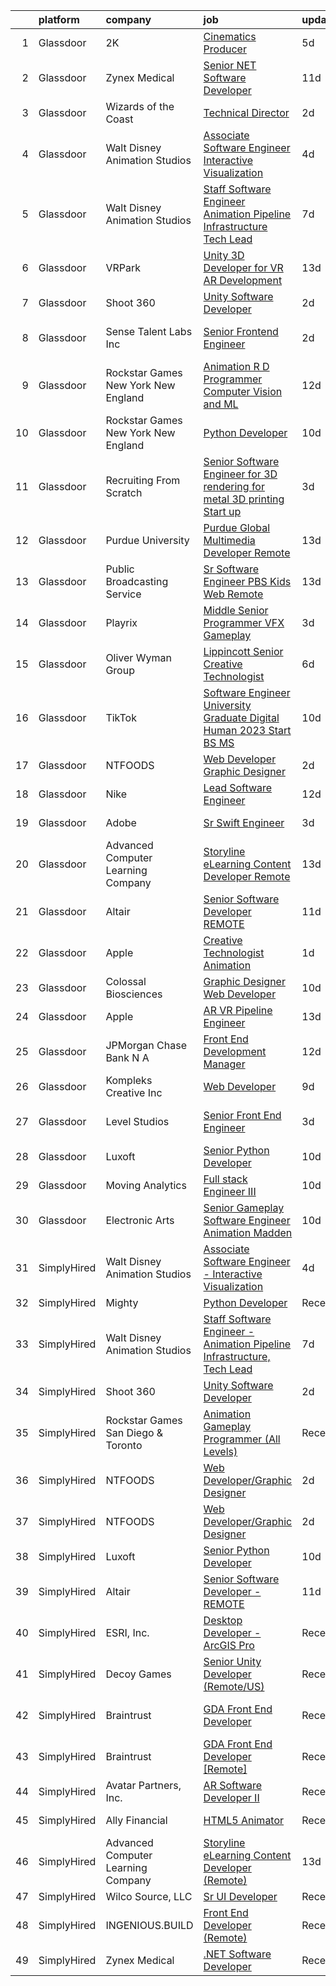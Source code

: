 

|    | platform    | company                               | job                                                                                                                                                                                                                                                                                                                                                                                                                                                                                                                                                                                                                                                                                                                                                                                                                                                                                                                                                                                                                                                                                                                                                                                                                                                                                                                  | update_time   | location          |
|---:|:------------|:--------------------------------------|:---------------------------------------------------------------------------------------------------------------------------------------------------------------------------------------------------------------------------------------------------------------------------------------------------------------------------------------------------------------------------------------------------------------------------------------------------------------------------------------------------------------------------------------------------------------------------------------------------------------------------------------------------------------------------------------------------------------------------------------------------------------------------------------------------------------------------------------------------------------------------------------------------------------------------------------------------------------------------------------------------------------------------------------------------------------------------------------------------------------------------------------------------------------------------------------------------------------------------------------------------------------------------------------------------------------------|:--------------|:------------------|
|  1 | Glassdoor   | 2K                                    | [Cinematics Producer](https://www.glassdoor.com/partner/jobListing.htm?pos=116&ao=1136043&s=58&guid=0000018378a6c5a7b01e329baaa07a0c&src=GD_JOB_AD&t=SR&vt=w&ea=1&cs=1_9d089bff&cb=1664176539407&jobListingId=1008151369130&jrtk=3-0-1gdsadheqg2r2801-1gdsadhfdjcbm800-8efe759f864e4f08-)                                                                                                                                                                                                                                                                                                                                                                                                                                                                                                                                                                                                                                                                                                                                                                                                                                                                                                                                                                                                                            | 5d            | Maryland City, MD |
|  2 | Glassdoor   | Zynex Medical                         | [Senior  NET Software Developer](https://www.glassdoor.com/partner/jobListing.htm?pos=129&ao=1136043&s=58&guid=0000018378a6c5a7b01e329baaa07a0c&src=GD_JOB_AD&t=SR&vt=w&ea=1&cs=1_d19ef8eb&cb=1664176539408&jobListingId=1008140165367&jrtk=3-0-1gdsadheqg2r2801-1gdsadhfdjcbm800-f3c13597a4b50746-)                                                                                                                                                                                                                                                                                                                                                                                                                                                                                                                                                                                                                                                                                                                                                                                                                                                                                                                                                                                                                 | 11d           | Englewood, CO     |
|  3 | Glassdoor   | Wizards of the Coast                  | [Technical Director](https://www.glassdoor.com/partner/jobListing.htm?pos=125&ao=1136043&s=58&guid=0000018378a6c5a7b01e329baaa07a0c&src=GD_JOB_AD&t=SR&vt=w&ea=1&cs=1_ffde8db4&cb=1664176539408&jobListingId=1008158474319&jrtk=3-0-1gdsadheqg2r2801-1gdsadhfdjcbm800-4ab8c88c0de84485-)                                                                                                                                                                                                                                                                                                                                                                                                                                                                                                                                                                                                                                                                                                                                                                                                                                                                                                                                                                                                                             | 2d            | Austin, TX        |
|  4 | Glassdoor   | Walt Disney Animation Studios         | [Associate Software Engineer   Interactive Visualization](https://www.glassdoor.com/partner/jobListing.htm?pos=103&ao=1110586&s=58&guid=0000018378a6c5a7b01e329baaa07a0c&src=GD_JOB_AD&t=SR&vt=w&cs=1_056b88cb&cb=1664176539406&jobListingId=1008154848695&cpc=BAEB662971763A76&jrtk=3-0-1gdsadheqg2r2801-1gdsadhfdjcbm800-dc9e1b3e513d2c42--6NYlbfkN0DAFTyt7pbDCC2JPO79CSdi1dIb81yjczP5qsKcZIxgiYm3-7g-689UM0rgypL64coNyM6FKvvwaOqtWxgh5wgDoS4rtzi-jlymwyy2QtQ8-pyHJQqW6GELa1LnfXMFzESZy8dc2w2rIAMrbcUF3lPzJVTztKV6zCm4xTZ-yseW0AlEqqQ30B3vxDQ4pTNKUlpu40zfv7mJlbML-np17mAtBVte-Y0eqTdmcpNQl1P_3J9yozfANRw0rxYFcWZXXZLVb6f1_i6mi8vuAnWAGnatL5TTOfu-MRo4WCMA83Ffnjg20vqcyxP3S_Hiod_g330Wdlow1rJIAkIhkFoadaE7W8Dol5s6tlpOptb5vOTF-_4k6QqByBTysLqyvnMKN1hi7ajrBTP1h5UBUEfTBb7xe4dvlwzglGDS3A821vnT2ATVJuk_r9_gI7SwTXR3kJNQmq5LcnupjA%3D%3D)                                                                                                                                                                                                                                                                                                                                                                                                                                                                            | 4d            | Burbank, CA       |
|  5 | Glassdoor   | Walt Disney Animation Studios         | [Staff Software Engineer   Animation Pipeline Infrastructure  Tech Lead](https://www.glassdoor.com/partner/jobListing.htm?pos=104&ao=1110586&s=58&guid=0000018378a6c5a7b01e329baaa07a0c&src=GD_JOB_AD&t=SR&vt=w&cs=1_5a471f03&cb=1664176539406&jobListingId=1008147927931&cpc=07D58528F3898F33&jrtk=3-0-1gdsadheqg2r2801-1gdsadhfdjcbm800-d6abb1bd8dc6fa3d--6NYlbfkN0DAFTyt7pbDCC2JPO79CSdi1dIb81yjczP5qsKcZIxgiYm3-7g-689UM0rgypL64cqM9i3rB5_HIQUMuocA2rIILJJOgH9pLLDPx6FhuErq227jutrb69CrIngZDP-Bfbu07HJva7rU9ZQjjLo5kMJYDuiYB5Sw2uj1MN7U8p4mMGWaIeG4Fa0pCMvwXu2PdI8eREdYjPj2d2ffgqtapl2GLkTrUrkDLDAG8nMvElJ-60BBEZvfNIJqSNKkdW_9v91DGhlcO9axfVOvCg12rDJil4jVaKOemElTWA4pIg_ljS__rLeZ6l9BLdEXWBiiWy5GddA6aHxG4luW8k1Yqni4Ur846OU1Idu83JtCDJAKHWi9IEPoIhXe73uIZ5wYp2z0Q_OqAJwrn8s9JlXIsyuXw9bz3kJEoFCnsaJYR7t6egZnkxtZSt7ONFE1qHusxC3nm10jTkNXjQ%3D%3D)                                                                                                                                                                                                                                                                                                                                                                                                                                                             | 7d            | Burbank, CA       |
|  6 | Glassdoor   | VRPark                                | [Unity 3D Developer for VR AR Development](https://www.glassdoor.com/partner/jobListing.htm?pos=115&ao=1136043&s=58&guid=0000018378a6c5a7b01e329baaa07a0c&src=GD_JOB_AD&t=SR&vt=w&ea=1&cs=1_4c842bf4&cb=1664176539407&jobListingId=1008134316115&jrtk=3-0-1gdsadheqg2r2801-1gdsadhfdjcbm800-e38182a1c25d7b2a-)                                                                                                                                                                                                                                                                                                                                                                                                                                                                                                                                                                                                                                                                                                                                                                                                                                                                                                                                                                                                       | 13d           | Hackensack, NJ    |
|  7 | Glassdoor   | Shoot 360                             | [Unity Software Developer](https://www.glassdoor.com/partner/jobListing.htm?pos=102&ao=1110586&s=58&guid=0000018378a6c5a7b01e329baaa07a0c&src=GD_JOB_AD&t=SR&vt=w&ea=1&cs=1_1bd5b5cf&cb=1664176539406&jobListingId=1008158653566&cpc=A0032DE20586B9BD&jrtk=3-0-1gdsadheqg2r2801-1gdsadhfdjcbm800-5ac2e7983e68243c--6NYlbfkN0DfopDBJjdZYsHaazvtHih9EkP_5L3b-O-YxZrMZy_RRaIs6238HtU9-bIm4CRLMyQw0B_NBHXhnZqJTUAnwC8rmDN7VM-CtOrUt6fSSheFIU1_xggWeBfKJRwUeEbQVMtuP3j9r-4DUAIsVFk7SNZbGd5DCwK6AlcinJmr6vfob03577VGzijjOR_VZYuRBPQqkQoQYKFxfpe91m2P6iS_Ayhpxa-ontyMbZyfy_3WZLfk9CfESF1qtqx1ZmCD022vgFgagiI2pUHLwS9HE-1TobacgBzxFsR0tmBQQjhfjf53IyDAIOOZNAJ2oJSeYFjNLS-iMfEF0GYxy8pdy8QCOv3aHyfDBmQeBQTvxgEQO0hjgbbs9vHJNPdZ48x2DJxGc1AJczuii9R8SLyETDCG7disxGhoYrXzdzmcQR-GS68DcjC5W-om7Sw6jL0gEAnzdf66G80WyM3x0DLamYuMeKfW2Cy5U7s09ZAiVxYra5suy45SCJFcMINHTvFDyxukBQcYM8u8gQ%3D%3D)                                                                                                                                                                                                                                                                                                                                                                                                                                      | 2d            | Vancouver, WA     |
|  8 | Glassdoor   | Sense Talent Labs  Inc                | [Senior Frontend Engineer](https://www.glassdoor.com/partner/jobListing.htm?pos=109&ao=1136043&s=58&guid=0000018378a6c5a7b01e329baaa07a0c&src=GD_JOB_AD&t=SR&vt=w&ea=1&cs=1_f9cb1da2&cb=1664176539406&jobListingId=1008159386890&jrtk=3-0-1gdsadheqg2r2801-1gdsadhfdjcbm800-a3934a87b3bd2030-)                                                                                                                                                                                                                                                                                                                                                                                                                                                                                                                                                                                                                                                                                                                                                                                                                                                                                                                                                                                                                       | 2d            | San Francisco, CA |
|  9 | Glassdoor   | Rockstar Games New York   New England | [Animation R D Programmer  Computer Vision and ML](https://www.glassdoor.com/partner/jobListing.htm?pos=121&ao=1136043&s=58&guid=0000018378a6c5a7b01e329baaa07a0c&src=GD_JOB_AD&t=SR&vt=w&cs=1_5d448752&cb=1664176539407&jobListingId=1008137739780&jrtk=3-0-1gdsadheqg2r2801-1gdsadhfdjcbm800-e7ad6aeae0a7a570-)                                                                                                                                                                                                                                                                                                                                                                                                                                                                                                                                                                                                                                                                                                                                                                                                                                                                                                                                                                                                    | 12d           | Manhattan         |
| 10 | Glassdoor   | Rockstar Games New York   New England | [Python Developer](https://www.glassdoor.com/partner/jobListing.htm?pos=114&ao=1136043&s=58&guid=0000018378a6c5a7b01e329baaa07a0c&src=GD_JOB_AD&t=SR&vt=w&cs=1_23e374a6&cb=1664176539407&jobListingId=1008143295004&jrtk=3-0-1gdsadheqg2r2801-1gdsadhfdjcbm800-46d89c3fe8997866-)                                                                                                                                                                                                                                                                                                                                                                                                                                                                                                                                                                                                                                                                                                                                                                                                                                                                                                                                                                                                                                    | 10d           | Manhattan         |
| 11 | Glassdoor   | Recruiting From Scratch               | [Senior Software Engineer for 3D rendering for metal 3D printing Start up](https://www.glassdoor.com/partner/jobListing.htm?pos=124&ao=1136043&s=58&guid=0000018378a6c5a7b01e329baaa07a0c&src=GD_JOB_AD&t=SR&vt=w&ea=1&cs=1_03f410b3&cb=1664176539408&jobListingId=1008157349603&jrtk=3-0-1gdsadheqg2r2801-1gdsadhfdjcbm800-f06066c83ad0ca20-)                                                                                                                                                                                                                                                                                                                                                                                                                                                                                                                                                                                                                                                                                                                                                                                                                                                                                                                                                                       | 3d            | Remote            |
| 12 | Glassdoor   | Purdue University                     | [Purdue Global Multimedia Developer  Remote ](https://www.glassdoor.com/partner/jobListing.htm?pos=119&ao=1136043&s=58&guid=0000018378a6c5a7b01e329baaa07a0c&src=GD_JOB_AD&t=SR&vt=w&cs=1_4474a7da&cb=1664176539407&jobListingId=1008133073256&jrtk=3-0-1gdsadheqg2r2801-1gdsadhfdjcbm800-8202613e0816d37c-)                                                                                                                                                                                                                                                                                                                                                                                                                                                                                                                                                                                                                                                                                                                                                                                                                                                                                                                                                                                                         | 13d           | Indiana           |
| 13 | Glassdoor   | Public Broadcasting Service           | [Sr  Software Engineer  PBS Kids Web  Remote ](https://www.glassdoor.com/partner/jobListing.htm?pos=127&ao=1136043&s=58&guid=0000018378a6c5a7b01e329baaa07a0c&src=GD_JOB_AD&t=SR&vt=w&ea=1&cs=1_796c4d09&cb=1664176539408&jobListingId=1008134206213&jrtk=3-0-1gdsadheqg2r2801-1gdsadhfdjcbm800-bfcc5af592ac01e9-)                                                                                                                                                                                                                                                                                                                                                                                                                                                                                                                                                                                                                                                                                                                                                                                                                                                                                                                                                                                                   | 13d           | Arlington, VA     |
| 14 | Glassdoor   | Playrix                               | [Middle  Senior Programmer  VFX  Gameplay ](https://www.glassdoor.com/partner/jobListing.htm?pos=130&ao=1136043&s=58&guid=0000018378a6c5a7b01e329baaa07a0c&src=GD_JOB_AD&t=SR&vt=w&cs=1_388580b3&cb=1664176539408&jobListingId=1008155987571&jrtk=3-0-1gdsadheqg2r2801-1gdsadhfdjcbm800-f3bdf43e7ed7867e-)                                                                                                                                                                                                                                                                                                                                                                                                                                                                                                                                                                                                                                                                                                                                                                                                                                                                                                                                                                                                           | 3d            | Remote            |
| 15 | Glassdoor   | Oliver Wyman Group                    | [Lippincott   Senior Creative Technologist](https://www.glassdoor.com/partner/jobListing.htm?pos=128&ao=1136043&s=58&guid=0000018378a6c5a7b01e329baaa07a0c&src=GD_JOB_AD&t=SR&vt=w&cs=1_311ddeaf&cb=1664176539408&jobListingId=1008149165791&jrtk=3-0-1gdsadheqg2r2801-1gdsadhfdjcbm800-fcf66c17a5e3ce72-)                                                                                                                                                                                                                                                                                                                                                                                                                                                                                                                                                                                                                                                                                                                                                                                                                                                                                                                                                                                                           | 6d            | New York, NY      |
| 16 | Glassdoor   | TikTok                                | [Software Engineer  University Graduate  Digital Human   2023 Start  BS MS ](https://www.glassdoor.com/partner/jobListing.htm?pos=110&ao=1136043&s=58&guid=0000018378a6c5a7b01e329baaa07a0c&src=GD_JOB_AD&t=SR&vt=w&cs=1_40351499&cb=1664176539406&jobListingId=1008142298308&jrtk=3-0-1gdsadheqg2r2801-1gdsadhfdjcbm800-5451d67c6d8a7858-)                                                                                                                                                                                                                                                                                                                                                                                                                                                                                                                                                                                                                                                                                                                                                                                                                                                                                                                                                                          | 10d           | San Francisco, CA |
| 17 | Glassdoor   | NTFOODS                               | [Web Developer Graphic Designer](https://www.glassdoor.com/partner/jobListing.htm?pos=101&ao=1110586&s=58&guid=0000018378a6c5a7b01e329baaa07a0c&src=GD_JOB_AD&t=SR&vt=w&ea=1&cs=1_ca7520d3&cb=1664176539406&jobListingId=1008158473502&cpc=F41FEAB56D215062&jrtk=3-0-1gdsadheqg2r2801-1gdsadhfdjcbm800-fe38243d77069748--6NYlbfkN0AdfXZJl0GGXUSalzVGUWVSLKSqBOtgqDvQLIDRjNDC3sXSD2pGaliFmJwsem2D-NEY6zdgv8Vut9ykzrzubb2RSXGbFBr2vSgQTa8WgPxDwYq6Wpsix0WuVBWG_wAift98Al_YAJFUCfIX4perZgCFJ92WXvPYwrdPuM7VE_DVa2q313uR2JO5oCn_BB-Lv71U-WeJhux9CVRmxVaiDHd9W7hmzEo8-qlkNsM4blJeVDnYiGjDSJfBBoZzwqQhmKR7iVv1mhQrcQRyoWp7YkgvJ9F0huwt5EK3GaC5k53G5QQOj7z0BCgXJYOb9Bnx5zkhb6kRV445YJUFIrFEm-_sf8eSzQ_SjfAyVHuyI6Hv-3xsN9-JgTCqutfxf3A9_vso2gyrYUs6a67tJ8A32O0hgzWYjDg29XlWid2FtIly35lBb7JvM2gr1_GNot_BaPSQ5dLtu4YRDJCSvNnDAEUc_eglHwnqu-PVTcYdAlvPIimR5C5d2PakRl5g68Cph90%3D)                                                                                                                                                                                                                                                                                                                                                                                                                                              | 2d            | Remote            |
| 18 | Glassdoor   | Nike                                  | [Lead Software Engineer](https://www.glassdoor.com/partner/jobListing.htm?pos=118&ao=1136043&s=58&guid=0000018378a6c5a7b01e329baaa07a0c&src=GD_JOB_AD&t=SR&vt=w&cs=1_7bf8aa20&cb=1664176539407&jobListingId=1008137873984&jrtk=3-0-1gdsadheqg2r2801-1gdsadhfdjcbm800-b90351ab7b5d1cee-)                                                                                                                                                                                                                                                                                                                                                                                                                                                                                                                                                                                                                                                                                                                                                                                                                                                                                                                                                                                                                              | 12d           | Beaverton, OR     |
| 19 | Glassdoor   | Adobe                                 | [Sr  Swift Engineer](https://www.glassdoor.com/partner/jobListing.htm?pos=117&ao=1136043&s=58&guid=0000018378a6c5a7b01e329baaa07a0c&src=GD_JOB_AD&t=SR&vt=w&cs=1_4a128c7b&cb=1664176539407&jobListingId=1008155725904&jrtk=3-0-1gdsadheqg2r2801-1gdsadhfdjcbm800-aa0a07b0271139a8-)                                                                                                                                                                                                                                                                                                                                                                                                                                                                                                                                                                                                                                                                                                                                                                                                                                                                                                                                                                                                                                  | 3d            | New York, NY      |
| 20 | Glassdoor   | Advanced Computer Learning Company    | [Storyline eLearning Content Developer  Remote ](https://www.glassdoor.com/partner/jobListing.htm?pos=106&ao=1136043&s=58&guid=0000018378a6c5a7b01e329baaa07a0c&src=GD_JOB_AD&t=SR&vt=w&ea=1&cs=1_291e53ed&cb=1664176539406&jobListingId=1008134135252&jrtk=3-0-1gdsadheqg2r2801-1gdsadhfdjcbm800-0fc8a3c74219ea28-)                                                                                                                                                                                                                                                                                                                                                                                                                                                                                                                                                                                                                                                                                                                                                                                                                                                                                                                                                                                                 | 13d           | Remote            |
| 21 | Glassdoor   | Altair                                | [Senior Software Developer   REMOTE](https://www.glassdoor.com/partner/jobListing.htm?pos=107&ao=1136043&s=58&guid=0000018378a6c5a7b01e329baaa07a0c&src=GD_JOB_AD&t=SR&vt=w&ea=1&cs=1_05ecb98f&cb=1664176539406&jobListingId=1008139796467&jrtk=3-0-1gdsadheqg2r2801-1gdsadhfdjcbm800-3c67d948e7bb202c-)                                                                                                                                                                                                                                                                                                                                                                                                                                                                                                                                                                                                                                                                                                                                                                                                                                                                                                                                                                                                             | 11d           | Remote            |
| 22 | Glassdoor   | Apple                                 | [Creative Technologist   Animation](https://www.glassdoor.com/partner/jobListing.htm?pos=113&ao=1136043&s=58&guid=0000018378a6c5a7b01e329baaa07a0c&src=GD_JOB_AD&t=SR&vt=w&cs=1_e6ef23ba&cb=1664176539407&jobListingId=1008160218699&jrtk=3-0-1gdsadheqg2r2801-1gdsadhfdjcbm800-fbd191514e7d56a8-)                                                                                                                                                                                                                                                                                                                                                                                                                                                                                                                                                                                                                                                                                                                                                                                                                                                                                                                                                                                                                   | 1d            | Cupertino, CA     |
| 23 | Glassdoor   | Colossal Biosciences                  | [Graphic Designer Web Developer](https://www.glassdoor.com/partner/jobListing.htm?pos=122&ao=1136043&s=58&guid=0000018378a6c5a7b01e329baaa07a0c&src=GD_JOB_AD&t=SR&vt=w&ea=1&cs=1_3b675f33&cb=1664176539407&jobListingId=1008142661513&jrtk=3-0-1gdsadheqg2r2801-1gdsadhfdjcbm800-737906941dce3381-)                                                                                                                                                                                                                                                                                                                                                                                                                                                                                                                                                                                                                                                                                                                                                                                                                                                                                                                                                                                                                 | 10d           | Dallas, TX        |
| 24 | Glassdoor   | Apple                                 | [AR VR Pipeline Engineer](https://www.glassdoor.com/partner/jobListing.htm?pos=105&ao=1110586&s=58&guid=0000018378a6c5a7b01e329baaa07a0c&src=GD_JOB_AD&t=SR&vt=w&cs=1_807948e4&cb=1664176539406&jobListingId=1008133141172&jrtk=3-0-1gdsadheqg2r2801-1gdsadhfdjcbm800-2379f138269ab6c9--6NYlbfkN0BvKrLyj5gPmtZO9T8euul8TCxuuKNOtzRJOomxnwSEodTz2Bc-sPZl1dBMH13w-jNU6qgfc5Ws1qOFAbWG9wRGF8UQmCtIGcQSLITXI7REWZwufvxwTr4teI-nkagU4dfq7sVRFTPjtt3stkW0W9FFLG5CCuMtTes_TpOqc3zYnQ7csFnGMIZCvCVzIHRNL0ApKCb42Wnxvlx0oQrZ6eyfbAfOedN_6igLfrXzYHj6K6voaEv9KWEWI9K9Ueix2L-1klMWqqkHcvdeL2tpTmH_UK8DCFu1UPs5toiMADTQIRn61PvlFZUWwKVKlef8XmYFx41J8ZEt0rnvOtKsvxseZHPXHqi6JerM90upvkmK3L5l3D4TiGKciw4qG75bgxUWvkAXF2FeGBnvhNDRyZG3DaKHy7XOXCraScHUqkUGB-eHy4Q0FPXZ3KrN6wUcOiGiGJKo7JMCdEnc-winnr0NTQ_D40zuxl6JZ5dvrGqqzf2MFG5SlUgMg6-iGj4bN0gGoMi0lTfDiE013M0IMeyJ6f3okRh8wHSXMSRlIloLnPfmpYzK9okk0yGIpt5ETor9Da4FM5M3DTDisRt5oEnkS23RPy4TPmy1eBh_5phumC62BvERfG7de7VgO6KYopLBbbeiHSJdkiyB9lziHd4x98AzNPpHhsjMYq7MIe8SIy791gxbgujkKEtbcGbnMSigBT6KMafHyXBwGDm4UyK2iWB0KXVm6EwLDt4y7IejB4tyRkdKqWYCdvoOD0zEWMq0Jw4SwytvCg8Oxs8UBodnB_BF3TI_TDtUPV0G0TJXcve3jt1Wyp-OMOXX1eCAMUQ_qRgkSqXBC6fhcAv-CDZssjYBhPh93eU-_wDNLZJORjp0IBNQuQOS0k_40fT_J7RTrzAZGkfVx_G3BS8rxI10fwlmFbx5DfBaZMe9pEntVRK_S4EF2mQe-27pBiRujBQ6Z8yFTT7pjQ%3D%3D) | 13d           | Seattle, WA       |
| 25 | Glassdoor   | JPMorgan Chase Bank  N A              | [Front End Development Manager](https://www.glassdoor.com/partner/jobListing.htm?pos=123&ao=1136043&s=58&guid=0000018378a6c5a7b01e329baaa07a0c&src=GD_JOB_AD&t=SR&vt=w&cs=1_2a81e49e&cb=1664176539408&jobListingId=1008138158091&jrtk=3-0-1gdsadheqg2r2801-1gdsadhfdjcbm800-e50863714daa1ee0-)                                                                                                                                                                                                                                                                                                                                                                                                                                                                                                                                                                                                                                                                                                                                                                                                                                                                                                                                                                                                                       | 12d           | New York, NY      |
| 26 | Glassdoor   | Kompleks Creative  Inc                | [Web Developer](https://www.glassdoor.com/partner/jobListing.htm?pos=112&ao=1136043&s=58&guid=0000018378a6c5a7b01e329baaa07a0c&src=GD_JOB_AD&t=SR&vt=w&ea=1&cs=1_b63ed2c6&cb=1664176539406&jobListingId=1008145276857&jrtk=3-0-1gdsadheqg2r2801-1gdsadhfdjcbm800-5e80ebe0709b3e0e-)                                                                                                                                                                                                                                                                                                                                                                                                                                                                                                                                                                                                                                                                                                                                                                                                                                                                                                                                                                                                                                  | 9d            | Durham, NC        |
| 27 | Glassdoor   | Level Studios                         | [Senior Front End Engineer](https://www.glassdoor.com/partner/jobListing.htm?pos=120&ao=1136043&s=58&guid=0000018378a6c5a7b01e329baaa07a0c&src=GD_JOB_AD&t=SR&vt=w&ea=1&cs=1_ac8161db&cb=1664176539407&jobListingId=1008157600618&jrtk=3-0-1gdsadheqg2r2801-1gdsadhfdjcbm800-ede157fa8dab85ef-)                                                                                                                                                                                                                                                                                                                                                                                                                                                                                                                                                                                                                                                                                                                                                                                                                                                                                                                                                                                                                      | 3d            | San Francisco, CA |
| 28 | Glassdoor   | Luxoft                                | [Senior Python Developer](https://www.glassdoor.com/partner/jobListing.htm?pos=108&ao=1136043&s=58&guid=0000018378a6c5a7b01e329baaa07a0c&src=GD_JOB_AD&t=SR&vt=w&cs=1_1fcb9b99&cb=1664176539406&jobListingId=1008142648077&jrtk=3-0-1gdsadheqg2r2801-1gdsadhfdjcbm800-8146cd4531634ece-)                                                                                                                                                                                                                                                                                                                                                                                                                                                                                                                                                                                                                                                                                                                                                                                                                                                                                                                                                                                                                             | 10d           | Remote            |
| 29 | Glassdoor   | Moving Analytics                      | [Full stack Engineer III](https://www.glassdoor.com/partner/jobListing.htm?pos=111&ao=1136043&s=58&guid=0000018378a6c5a7b01e329baaa07a0c&src=GD_JOB_AD&t=SR&vt=w&ea=1&cs=1_2e15e1fc&cb=1664176539406&jobListingId=1008143581019&jrtk=3-0-1gdsadheqg2r2801-1gdsadhfdjcbm800-c37754ca18e87a99-)                                                                                                                                                                                                                                                                                                                                                                                                                                                                                                                                                                                                                                                                                                                                                                                                                                                                                                                                                                                                                        | 10d           | Irvine, CA        |
| 30 | Glassdoor   | Electronic Arts                       | [Senior Gameplay Software Engineer  Animation    Madden](https://www.glassdoor.com/partner/jobListing.htm?pos=126&ao=1136043&s=58&guid=0000018378a6c5a7b01e329baaa07a0c&src=GD_JOB_AD&t=SR&vt=w&cs=1_c77d2592&cb=1664176539408&jobListingId=1008142392083&jrtk=3-0-1gdsadheqg2r2801-1gdsadhfdjcbm800-3028ed30e6697f32-)                                                                                                                                                                                                                                                                                                                                                                                                                                                                                                                                                                                                                                                                                                                                                                                                                                                                                                                                                                                              | 10d           | Orlando, FL       |
| 31 | SimplyHired | Walt Disney Animation Studios         | [Associate Software Engineer - Interactive Visualization](https://www.simplyhired.com/job/EfvqYYGN-zDDAO8MLMxlbQWJa5JjO1507ZInP43R3ESqGubTemlHRQ?q=animation+developer)                                                                                                                                                                                                                                                                                                                                                                                                                                                                                                                                                                                                                                                                                                                                                                                                                                                                                                                                                                                                                                                                                                                                              | 4d            | Burbank, CA       |
| 32 | SimplyHired | Mighty                                | [Python Developer](https://www.simplyhired.com/job/mSidqalQa9rFv-8uMc6mXYDSd2xaTVkb4xZSgl6OipQNezi9Fe79tw?q=animation+developer)                                                                                                                                                                                                                                                                                                                                                                                                                                                                                                                                                                                                                                                                                                                                                                                                                                                                                                                                                                                                                                                                                                                                                                                     | Recently      | Remote            |
| 33 | SimplyHired | Walt Disney Animation Studios         | [Staff Software Engineer - Animation Pipeline Infrastructure, Tech Lead](https://www.simplyhired.com/job/3LXyBLiOZW-ZM-C-9WI2AV7BDH8lV916WHaJF8at8iu6Eb5Jbur3uw?q=animation+developer)                                                                                                                                                                                                                                                                                                                                                                                                                                                                                                                                                                                                                                                                                                                                                                                                                                                                                                                                                                                                                                                                                                                               | 7d            | Burbank, CA       |
| 34 | SimplyHired | Shoot 360                             | [Unity Software Developer](https://www.simplyhired.com/job/pW_1cJ9FHkOra8GRzOun7eOa7hojcA_kcWTJPTybJRvoCQIsSmfi_A?q=animation+developer)                                                                                                                                                                                                                                                                                                                                                                                                                                                                                                                                                                                                                                                                                                                                                                                                                                                                                                                                                                                                                                                                                                                                                                             | 2d            | Vancouver, WA     |
| 35 | SimplyHired | Rockstar Games San Diego & Toronto    | [Animation Gameplay Programmer (All Levels)](https://www.simplyhired.com/job/YwmeH3WKxg1QJvbCuyAdyRWvqXDSjDWZTtUpeTmYH_Hpa-ZjxEA3jA?q=animation+developer)                                                                                                                                                                                                                                                                                                                                                                                                                                                                                                                                                                                                                                                                                                                                                                                                                                                                                                                                                                                                                                                                                                                                                           | Recently      | Carlsbad, CA      |
| 36 | SimplyHired | NTFOODS                               | [Web Developer/Graphic Designer](https://www.simplyhired.com/job/AvllPRKp75uw2-tC0VvVSfNtRND3QtmyH7XVbl2kN5oWuwdZvfvriQ?q=animation+developer)                                                                                                                                                                                                                                                                                                                                                                                                                                                                                                                                                                                                                                                                                                                                                                                                                                                                                                                                                                                                                                                                                                                                                                       | 2d            | Remote            |
| 37 | SimplyHired | NTFOODS                               | [Web Developer/Graphic Designer](https://www.simplyhired.com/job/AvllPRKp75uw2-tC0VvVSfNtRND3QtmyH7XVbl2kN5oWuwdZvfvriQ?q=animation+developer)                                                                                                                                                                                                                                                                                                                                                                                                                                                                                                                                                                                                                                                                                                                                                                                                                                                                                                                                                                                                                                                                                                                                                                       | 2d            | Remote            |
| 38 | SimplyHired | Luxoft                                | [Senior Python Developer](https://www.simplyhired.com/job/fCG0fv29T1i23rkCOBpuq6vn4m6WOVbbiIvG9a_8qSvxtK5O5yiERQ?q=animation+developer)                                                                                                                                                                                                                                                                                                                                                                                                                                                                                                                                                                                                                                                                                                                                                                                                                                                                                                                                                                                                                                                                                                                                                                              | 10d           | Remote            |
| 39 | SimplyHired | Altair                                | [Senior Software Developer - REMOTE](https://www.simplyhired.com/job/XgvzbCg-SsKlAcRSnvZMTDdFCPKzyJjr6YJ9Igqj00Wu-UgilV190Q?q=animation+developer)                                                                                                                                                                                                                                                                                                                                                                                                                                                                                                                                                                                                                                                                                                                                                                                                                                                                                                                                                                                                                                                                                                                                                                   | 11d           | Remote            |
| 40 | SimplyHired | ESRI, Inc.                            | [Desktop Developer - ArcGIS Pro](https://www.simplyhired.com/job/Pn0jlgPOSBBY-nMbXrtFeV4yvqyMnKMGCwWZz4L1Vtp9irTKUDf2Rg?q=animation+developer)                                                                                                                                                                                                                                                                                                                                                                                                                                                                                                                                                                                                                                                                                                                                                                                                                                                                                                                                                                                                                                                                                                                                                                       | Recently      | Remote            |
| 41 | SimplyHired | Decoy Games                           | [Senior Unity Developer (Remote/US)](https://www.simplyhired.com/job/__Mph8W2i629r9sjpVTVsqSzGJmMgjQLjwA08GovxqWTTsb6YN7p5A?q=animation+developer)                                                                                                                                                                                                                                                                                                                                                                                                                                                                                                                                                                                                                                                                                                                                                                                                                                                                                                                                                                                                                                                                                                                                                                   | Recently      | Boston, MA        |
| 42 | SimplyHired | Braintrust                            | [GDA Front End Developer](https://www.simplyhired.com/job/UZ9Q8-2YQzziZGvAgzlOQfWWakPdUbz_v2EOZRqXahRslnFEc8rN4A?q=animation+developer)                                                                                                                                                                                                                                                                                                                                                                                                                                                                                                                                                                                                                                                                                                                                                                                                                                                                                                                                                                                                                                                                                                                                                                              | Recently      | San Francisco, CA |
| 43 | SimplyHired | Braintrust                            | [GDA Front End Developer [Remote]](https://www.simplyhired.com/job/fmgQPs18YhJTNV-QeJbQ2by217JrJ0a2xYICSmkw0CLTap2nH4rOqA?q=animation+developer)                                                                                                                                                                                                                                                                                                                                                                                                                                                                                                                                                                                                                                                                                                                                                                                                                                                                                                                                                                                                                                                                                                                                                                     | Recently      | San Francisco, CA |
| 44 | SimplyHired | Avatar Partners, Inc.                 | [AR Software Developer II](https://www.simplyhired.com/job/UeNDfsvrvGKqJT2_CcRkXhDQimk6kBmqp97LV9GSoNPJsJtnaRbEsA?q=animation+developer)                                                                                                                                                                                                                                                                                                                                                                                                                                                                                                                                                                                                                                                                                                                                                                                                                                                                                                                                                                                                                                                                                                                                                                             | Recently      | Remote            |
| 45 | SimplyHired | Ally Financial                        | [HTML5 Animator](https://www.simplyhired.com/job/nALAXYnSAULwPR4KKgCZeqMUxMlWYaSjM_gmb7Oh6XqDXaVFXYnmZg?q=animation+developer)                                                                                                                                                                                                                                                                                                                                                                                                                                                                                                                                                                                                                                                                                                                                                                                                                                                                                                                                                                                                                                                                                                                                                                                       | Recently      | Charlotte, NC     |
| 46 | SimplyHired | Advanced Computer Learning Company    | [Storyline eLearning Content Developer (Remote)](https://www.simplyhired.com/job/yquvEbEGhacPc2oIwZ3Qa2c5z43nmQAW0BTGqJoykCIb88O-gTtobA?q=animation+developer)                                                                                                                                                                                                                                                                                                                                                                                                                                                                                                                                                                                                                                                                                                                                                                                                                                                                                                                                                                                                                                                                                                                                                       | 13d           | Remote            |
| 47 | SimplyHired | Wilco Source, LLC                     | [Sr UI Developer](https://www.simplyhired.com/job/WEL8Ccd4QXOlC_IcyxTILNQYYK_UM1D41UbbsPWfwpSeGc0ljSbGGQ?q=animation+developer)                                                                                                                                                                                                                                                                                                                                                                                                                                                                                                                                                                                                                                                                                                                                                                                                                                                                                                                                                                                                                                                                                                                                                                                      | Recently      | Newark, CA        |
| 48 | SimplyHired | INGENIOUS.BUILD                       | [Front End Developer (Remote)](https://www.simplyhired.com/job/6j79CYZDql2eX7fABHmfSi8Pap2YCIU-BNMpRKJwhHcBQJ67M7QELQ?q=animation+developer)                                                                                                                                                                                                                                                                                                                                                                                                                                                                                                                                                                                                                                                                                                                                                                                                                                                                                                                                                                                                                                                                                                                                                                         | Recently      | Nashville, TN     |
| 49 | SimplyHired | Zynex Medical                         | [.NET Software Developer](https://www.simplyhired.com/job/CkZS4u7p1I92Dp42AUwS_a_ddjsrJw7_CNhZYtWMjYq5qdAiX22kGQ?q=animation+developer)                                                                                                                                                                                                                                                                                                                                                                                                                                                                                                                                                                                                                                                                                                                                                                                                                                                                                                                                                                                                                                                                                                                                                                              | Recently      | Englewood, CO     |